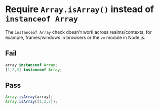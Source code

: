 # Require `Array.isArray()` instead of `instanceof Array`

The `instanceof Array` check doesn't work across realms/contexts, for example, frames/windows in browsers or the `vm` module in Node.js.


## Fail

```js
array instanceof Array;
[1,2,3] instanceof Array;
```


## Pass

```js
Array.isArray(array);
Array.isArray([1,2,3]);
```
